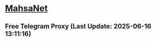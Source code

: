 
# [MahsaNet](https://t.me/mahsa_net)
## Free Telegram Proxy (Last Update: 2025-06-16 13:11:16)

    